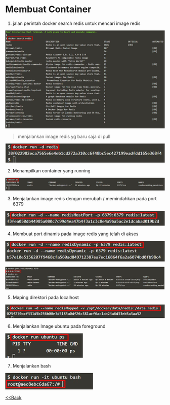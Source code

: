 # Membuat Container

1. jalan perintah docker search redis untuk mencari image redis

![](images/1.1.jpg)

 > menjalankan image redis yg baru saja di pull

![](images/1.2.jpg)

2. Menampilkan container yang running

![](images/1.3.jpg)

3. Menjalankan image redis dengan merubah / memindahkan pada port 6379

![](images/1.4.jpg)

4. Membuat port dinamis pada image redis yang telah di akses

![](images/1.5.jpg)

![](images/1.6.jpg)

5. Maping direktori pada localhost 

![](images/1.7.jpg)

6. Menjalankan Image ubuntu pada foreground

![](images/1.8.jpg)

7. Menjalankan bash

![](images/1.9.jpg)

[<<Back](README.md)